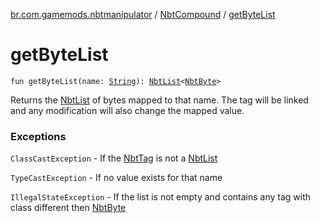[br.com.gamemods.nbtmanipulator](../index.md) / [NbtCompound](index.md) / [getByteList](./get-byte-list.md)

# getByteList

`fun getByteList(name: `[`String`](https://kotlinlang.org/api/latest/jvm/stdlib/kotlin/-string/index.html)`): `[`NbtList`](../-nbt-list/index.md)`<`[`NbtByte`](../-nbt-byte/index.md)`>`

Returns the [NbtList](../-nbt-list/index.md) of bytes mapped to that name. The tag will be linked and any modification will
also change the mapped value.

### Exceptions

`ClassCastException` - If the [NbtTag](../-nbt-tag.md) is not a [NbtList](../-nbt-list/index.md)

`TypeCastException` - If no value exists for that name

`IllegalStateException` - If the list is not empty and contains any tag with class different then [NbtByte](../-nbt-byte/index.md)